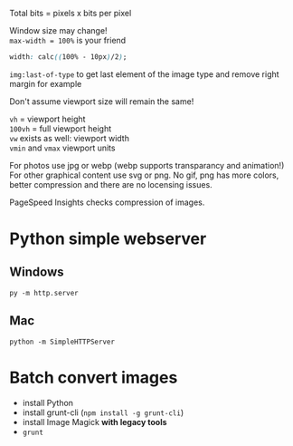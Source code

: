 Total bits = pixels x bits per pixel  

Window size may change!  
`max-width = 100%` is your friend

```css
width: calc((100% - 10px)/2);  
```

`img:last-of-type` to get last element of the image type and remove right margin for example   

Don't assume viewport size will remain the same!

`vh` = viewport height  
`100vh` = full viewport height   
`vw` exists as well: viewport width  
`vmin` and `vmax` viewport units


For photos use jpg or webp (webp supports transparancy and animation!)  
For other graphical content use svg or png. No gif, png has more colors, better compression and there are no locensing issues.   

PageSpeed Insights checks compression of images.


# Python simple webserver
## Windows 
`py -m http.server`

## Mac
`python -m SimpleHTTPServer`

# Batch convert images
- install Python  
- install grunt-cli  (`npm install -g grunt-cli`)  
- install Image Magick **with legacy tools**  
- `grunt`